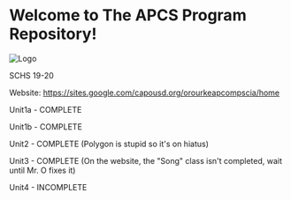 # Welcome to The APCS Program Repository!

![Logo](https://i.imgur.com/mZGHSXp.png)

SCHS 19-20

Website: https://sites.google.com/capousd.org/orourkeapcompscia/home

Unit1a - COMPLETE

Unit1b - COMPLETE

Unit2 - COMPLETE (Polygon is stupid so it's on hiatus)

Unit3 - COMPLETE (On the website, the "Song" class isn't completed, wait until Mr. O fixes it)

Unit4 - INCOMPLETE
